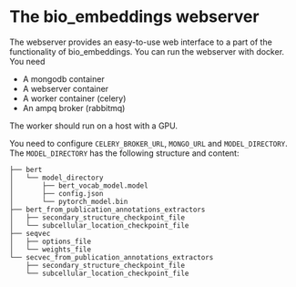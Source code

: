 # The bio_embeddings webserver

The webserver provides an easy-to-use web interface to a part of the functionality of bio_embeddings. You can run the
 webserver with docker. You need
 
 * A mongodb container 
 * A webserver container
 * A worker container (celery)
 * An ampq broker (rabbitmq)
  
The worker should run on a host with a GPU.

You need to configure `CELERY_BROKER_URL`, `MONGO_URL` and `MODEL_DIRECTORY`. The `MODEL_DIRECTORY` has the following structure and content:

```
├── bert
│   └── model_directory
│       ├── bert_vocab_model.model
│       ├── config.json
│       └── pytorch_model.bin
├── bert_from_publication_annotations_extractors
│   ├── secondary_structure_checkpoint_file
│   └── subcellular_location_checkpoint_file
├── seqvec
│   ├── options_file
│   └── weights_file
└── secvec_from_publication_annotations_extractors
    ├── secondary_structure_checkpoint_file
    └── subcellular_location_checkpoint_file
```

